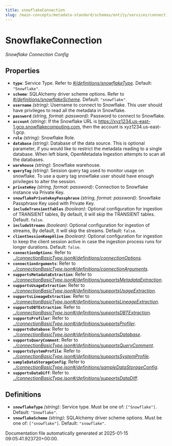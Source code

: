 ```yaml
---
title: snowflakeConnection
slug: /main-concepts/metadata-standard/schemas/entity/services/connections/database/snowflakeconnection
---
```


# SnowflakeConnection

*Snowflake Connection Config*

## Properties

- **`type`**: Service Type. Refer to *[#/definitions/snowflakeType](#definitions/snowflakeType)*. Default: `"Snowflake"`.
- **`scheme`**: SQLAlchemy driver scheme options. Refer to *[#/definitions/snowflakeScheme](#definitions/snowflakeScheme)*. Default: `"snowflake"`.
- **`username`** *(string)*: Username to connect to Snowflake. This user should have privileges to read all the metadata in Snowflake.
- **`password`** *(string, format: password)*: Password to connect to Snowflake.
- **`account`** *(string)*: If the Snowflake URL is https://xyz1234.us-east-1.gcp.snowflakecomputing.com, then the account is xyz1234.us-east-1.gcp.
- **`role`** *(string)*: Snowflake Role.
- **`database`** *(string)*: Database of the data source. This is optional parameter, if you would like to restrict the metadata reading to a single database. When left blank, OpenMetadata Ingestion attempts to scan all the databases.
- **`warehouse`** *(string)*: Snowflake warehouse.
- **`queryTag`** *(string)*: Session query tag used to monitor usage on snowflake. To use a query tag snowflake user should have enough privileges to alter the session.
- **`privateKey`** *(string, format: password)*: Connection to Snowflake instance via Private Key.
- **`snowflakePrivatekeyPassphrase`** *(string, format: password)*: Snowflake Passphrase Key used with Private Key.
- **`includeTransientTables`** *(boolean)*: Optional configuration for ingestion of TRANSIENT tables, By default, it will skip the TRANSIENT tables. Default: `false`.
- **`includeStreams`** *(boolean)*: Optional configuration for ingestion of streams, By default, it will skip the streams. Default: `false`.
- **`clientSessionKeepAlive`** *(boolean)*: Optional configuration for ingestion to keep the client session active in case the ingestion process runs for longer durations. Default: `false`.
- **`connectionOptions`**: Refer to *[../connectionBasicType.json#/definitions/connectionOptions](#/connectionBasicType.json#/definitions/connectionOptions)*.
- **`connectionArguments`**: Refer to *[../connectionBasicType.json#/definitions/connectionArguments](#/connectionBasicType.json#/definitions/connectionArguments)*.
- **`supportsMetadataExtraction`**: Refer to *[../connectionBasicType.json#/definitions/supportsMetadataExtraction](#/connectionBasicType.json#/definitions/supportsMetadataExtraction)*.
- **`supportsUsageExtraction`**: Refer to *[../connectionBasicType.json#/definitions/supportsUsageExtraction](#/connectionBasicType.json#/definitions/supportsUsageExtraction)*.
- **`supportsLineageExtraction`**: Refer to *[../connectionBasicType.json#/definitions/supportsLineageExtraction](#/connectionBasicType.json#/definitions/supportsLineageExtraction)*.
- **`supportsDBTExtraction`**: Refer to *[../connectionBasicType.json#/definitions/supportsDBTExtraction](#/connectionBasicType.json#/definitions/supportsDBTExtraction)*.
- **`supportsProfiler`**: Refer to *[../connectionBasicType.json#/definitions/supportsProfiler](#/connectionBasicType.json#/definitions/supportsProfiler)*.
- **`supportsDatabase`**: Refer to *[../connectionBasicType.json#/definitions/supportsDatabase](#/connectionBasicType.json#/definitions/supportsDatabase)*.
- **`supportsQueryComment`**: Refer to *[../connectionBasicType.json#/definitions/supportsQueryComment](#/connectionBasicType.json#/definitions/supportsQueryComment)*.
- **`supportsSystemProfile`**: Refer to *[../connectionBasicType.json#/definitions/supportsSystemProfile](#/connectionBasicType.json#/definitions/supportsSystemProfile)*.
- **`sampleDataStorageConfig`**: Refer to *[../connectionBasicType.json#/definitions/sampleDataStorageConfig](#/connectionBasicType.json#/definitions/sampleDataStorageConfig)*.
- **`supportsDataDiff`**: Refer to *[../connectionBasicType.json#/definitions/supportsDataDiff](#/connectionBasicType.json#/definitions/supportsDataDiff)*.
## Definitions

- **`snowflakeType`** *(string)*: Service type. Must be one of: `["Snowflake"]`. Default: `"Snowflake"`.
- **`snowflakeScheme`** *(string)*: SQLAlchemy driver scheme options. Must be one of: `["snowflake"]`. Default: `"snowflake"`.


Documentation file automatically generated at 2025-01-15 09:05:41.923720+00:00.
